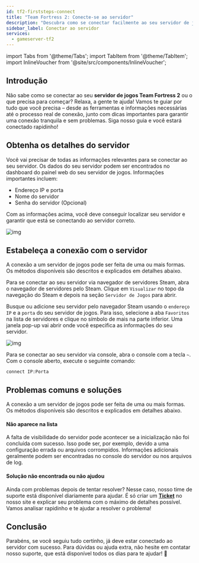 ```yaml
---
id: tf2-firststeps-connect
title: "Team Fortress 2: Conecte-se ao servidor"
description: "Descubra como se conectar facilmente ao seu servidor de jogos Team Fortress 2 e curtir gameplay sem interrupções → Saiba mais agora"
sidebar_label: Conectar ao servidor
services:
  - gameserver-tf2
---
```


import Tabs from '@theme/Tabs';
import TabItem from '@theme/TabItem';
import InlineVoucher from '@site/src/components/InlineVoucher';


## Introdução
Não sabe como se conectar ao seu **servidor de jogos Team Fortress 2** ou o que precisa para começar? Relaxa, a gente te ajuda! Vamos te guiar por tudo que você precisa – desde as ferramentas e informações necessárias até o processo real de conexão, junto com dicas importantes para garantir uma conexão tranquila e sem problemas. Siga nosso guia e você estará conectado rapidinho!

<InlineVoucher />



## Obtenha os detalhes do servidor

Você vai precisar de todas as informações relevantes para se conectar ao seu servidor. Os dados do seu servidor podem ser encontrados no dashboard do painel web do seu servidor de jogos. Informações importantes incluem:

- Endereço IP e porta
- Nome do servidor
- Senha do servidor (Opcional)

Com as informações acima, você deve conseguir localizar seu servidor e garantir que está se conectando ao servidor correto.

![img](https://screensaver01.zap-hosting.com/index.php/s/tRFDj4EsZxQPbg2/preview)

## Estabeleça a conexão com o servidor

A conexão a um servidor de jogos pode ser feita de uma ou mais formas. Os métodos disponíveis são descritos e explicados em detalhes abaixo.

<Tabs>

<TabItem value="connect_solution_server_browser_steam" label="Navegador de Servidores (Steam)" default>

Para se conectar ao seu servidor via navegador de servidores Steam, abra o navegador de servidores pelo Steam. Clique em `Visualizar` no topo da navegação do Steam e depois na seção `Servidor de Jogos` para abrir.

Busque ou adicione seu servidor pelo navegador Steam usando o `endereço IP` e a `porta` do seu servidor de jogos. Para isso, selecione a aba `Favoritos` na lista de servidores e clique no símbolo de mais na parte inferior. Uma janela pop-up vai abrir onde você especifica as informações do seu servidor.

![img](https://screensaver01.zap-hosting.com/index.php/s/MMsokw2ZyCreeCN/download)

</TabItem>

<TabItem value="connect_solution3" label="Console (No jogo)">

Para se conectar ao seu servidor via console, abra o console com a tecla `~`. Com o console aberto, execute o seguinte comando:

```
connect IP:Porta
```

</TabItem>
</Tabs>



## Problemas comuns e soluções

A conexão a um servidor de jogos pode ser feita de uma ou mais formas. Os métodos disponíveis são descritos e explicados em detalhes abaixo.

#### Não aparece na lista

A falta de visibilidade do servidor pode acontecer se a inicialização não foi concluída com sucesso. Isso pode ser, por exemplo, devido a uma configuração errada ou arquivos corrompidos. Informações adicionais geralmente podem ser encontradas no console do servidor ou nos arquivos de log.



#### Solução não encontrada ou não ajudou

Ainda com problemas depois de tentar resolver? Nesse caso, nosso time de suporte está disponível diariamente para ajudar. É só criar um **[Ticket](https://zap-hosting.com/en/customer/support/)** no nosso site e explicar seu problema com o máximo de detalhes possível. Vamos analisar rapidinho e te ajudar a resolver o problema!



## Conclusão

Parabéns, se você seguiu tudo certinho, já deve estar conectado ao servidor com sucesso. Para dúvidas ou ajuda extra, não hesite em contatar nosso suporte, que está disponível todos os dias para te ajudar! 🙂




<InlineVoucher />